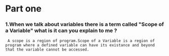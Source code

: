 # Part one

### 1.When we talk about variables there is a term called "Scope of a Variable" what is it can you explain to me ?
     A scope is a region of program.Scope of a Variable is a region of program where a defined variable can have its existance and beyond that the variable cannot be accessed.

